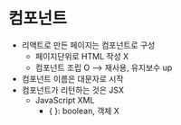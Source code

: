 # 컴포넌트

* 리액트로 만든 페이지는 컴포넌트로 구성
  * 페이지단위로 HTML 작성 X
  * 컴포넌트 조립 O  --> 재사용, 유지보수 up
* 컴포넌트 이름은 대문자로 시작
* 컴포넌트가 리턴하는 것은 JSX
  * JavaScript XML
    * { }: boolean, 객체 X